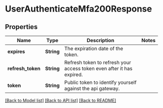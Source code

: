# UserAuthenticateMfa200Response

## Properties

Name | Type | Description | Notes
------------ | ------------- | ------------- | -------------
**expires** | **String** | The expiration date of the token. | 
**refresh_token** | **String** | Refresh token to refresh your access token even after it has expired. | 
**token** | **String** | Public token to identify yourself against the api gateway. | 

[[Back to Model list]](../README.md#documentation-for-models) [[Back to API list]](../README.md#documentation-for-api-endpoints) [[Back to README]](../README.md)


